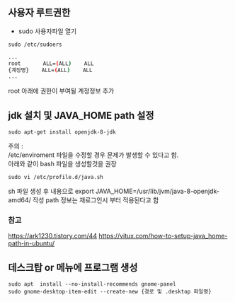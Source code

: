 ## 사용자 루트권한
- sudo 사용자파일 열기
```console
sudo /etc/sudoers  
```
```bash
...
root       ALL=(ALL)    ALL  
{계정명}    ALL=(ALL)    ALL  
...
```
root 아래에 권한이 부여될 계정정보 추가
  
  
  
## jdk 설치 및 JAVA_HOME path 설정
```console
sudo apt-get install openjdk-8-jdk
```
  
주의 :  
/etc/enviroment 파일을 수정할 경우 문제가 발생할 수 있다고 함.  
아래와 같이 bash 파일을 생성할것을 권장  
  
```console
sudo vi /etc/profile.d/java.sh
```
  
sh 파일 생성 후 내용으로 export JAVA_HOME=/usr/lib/jvm/java-8-openjdk-amd64/ 작성
path 정보는 재로그인시 부터 적용된다고 함
  
### 참고
<https://ark1230.tistory.com/44>
<https://vitux.com/how-to-setup-java_home-path-in-ubuntu/>
  
  
  
## 데스크탑 or 메뉴에 프로그램 생성
```console
sudo apt  install --no-install-recommends gnome-panel  
sudo gnome-desktop-item-edit --create-new {경로 및 .desktop 파일명}  
```
  
